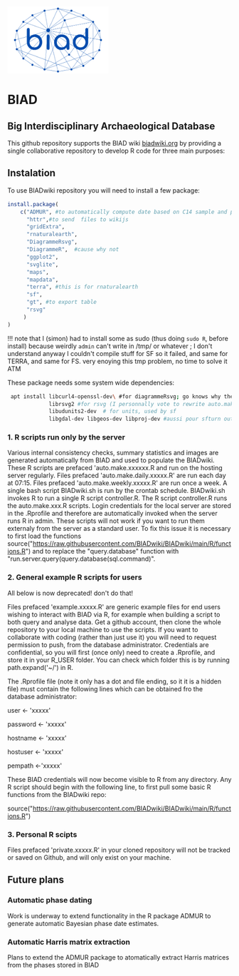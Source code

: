 <a href="http://biadwiki.org/"><img src="tools/logos/BIAD.logo.net.png" alt="BIAD" height="150"/></a>
# BIAD
## Big Interdisciplinary Archaeological Database
This github repository supports the BIAD wiki [biadwiki.org](http://biadwiki.org/) by providing a single collaborative repository to develop R code for three main purposes:


## Instalation

To use BIADwiki repository you will need to install a few package:

```r
install.package(
    c("ADMUR", #to automatically compute date based on C14 sample and phases proximities
      "httr",#to send  files to wikijs
      "gridExtra",
      "rnaturalearth",
      "DiagrammeRsvg",
      "DiagrammeR",  #cause why not 
      "ggplot2",
      "svglite",
      "maps",
      "mapdata",
      "terra", #this is for rnaturalearth
      "sf",
      "gt", #to export table
      "rsvg"
     )
)
```
!!! note that I (simon) had to install some as sudo (thus doing `sudo R`, before install) because weirdly `admin` can't write in /tmp/ or whatever ; I  don't understand anyway I couldn't compile stuff for SF so it failed, and same for TERRA, and same for FS. very enoying this tmp problem, no time to solve it ATM


These package needs some system wide dependencies: 
```bash
 apt install libcurl4-openssl-dev\ #for diagrammeRsvg; go knows why they use that... 
             librsvg2 #for rsvg (I personnally vote to rewrite auto.make.daily.102 to NOT USE diagrammeRsvg 
             libudunits2-dev  # for units, used by sf
             libgdal-dev libgeos-dev libproj-dev #aussi pour sfturn out i add to also install libmysqlclient-dev to avoid conflict with mariadb
```


### 1. R scripts run only by the server
Various internal consistency checks, summary statistics and images are generated automatically from BIAD and used to populate the BIADwiki.
These R scripts are prefaced 'auto.make.xxxxxx.R and run on the hosting server regularly. 
Files prefaced 'auto.make.daily.xxxxx.R' are run each day at 07:15.
Files prefaced 'auto.make.weekly.xxxxx.R' are run once a week. 
A single bash script BIADwiki.sh is run by the crontab schedule. 
BIADwiki.sh invokes R to run a single R script controller.R.
The R script controller.R runs the auto.make.xxx.R scripts.
Login credentials for the local server are stored in the .Rprofile and therefore are automatically invoked when the server runs R in admin.
These scripts will not work if you want to run them externaly from the server as a standard user. To fix this issue it is necessary to first load the functions source("https://raw.githubusercontent.com/BIADwiki/BIADwiki/main/R/functions.R") and to replace the "query.database" function with "run.server.query(query.database(sql.command)".

### 2. General example R scripts for users
All below is now deprecated! don't do that!

Files prefaced 'example.xxxxx.R' are generic example files for end users wishing to interact with BIAD via R, for example when building a script to both query and analyse data.
Get a github account, then clone the whole repository to your local machine to use the scripts. If you want to collaborate with coding (rather than just use it) you will need to request permission to push, from the database administrator.
Credentials are confidential, so you will first (once only) need to create a .Rprofile, and store it in your R_USER folder. You can check which folder this is by running path.expand('~/') in R.

The .Rprofile file (note it only has a dot and file ending, so it it is a hidden file) must contain the following lines which can be obtained fro the database administrator:

user <- 'xxxxx'

password <- 'xxxxx'

hostname <- 'xxxxx'

hostuser <- 'xxxxx'

pempath <-'xxxxx'

These BIAD credentials will now become visible to R from any directory. Any R script should begin with the following line, to first pull some basic R functions from the BIADwiki repo:

source("https://raw.githubusercontent.com/BIADwiki/BIADwiki/main/R/functions.R")


### 3. Personal R scipts
Files prefaced 'private.xxxxx.R' in your cloned repository will not be tracked or saved on Github, and will only exist on your machine.

## Future plans

### Automatic phase dating
Work is underway to extend functionality in the R package ADMUR to generate automatic Bayesian phase date estimates.

### Automatic Harris matrix extraction
Plans to extend the ADMUR package to atomatically extract Harris matrices from the phases stored in BIAD





